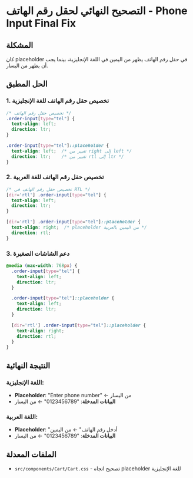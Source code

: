 # التصحيح النهائي لحقل رقم الهاتف - Phone Input Final Fix

## المشكلة
كان placeholder في حقل رقم الهاتف يظهر من اليمين في اللغة الإنجليزية، بينما يجب أن يظهر من اليسار.

## الحل المطبق

### 1. تخصيص حقل رقم الهاتف للغة الإنجليزية
```css
/* تخصيص حقل رقم الهاتف */
.order-input[type="tel"] {
  text-align: left;
  direction: ltr;
}

.order-input[type="tel"]::placeholder {
  text-align: left;  /* تغيير من right إلى left */
  direction: ltr;    /* تغيير من rtl إلى ltr */
}
```

### 2. تخصيص حقل رقم الهاتف للغة العربية
```css
/* تخصيص حقل رقم الهاتف في RTL */
[dir='rtl'] .order-input[type="tel"] {
  text-align: left;
  direction: ltr;
}

[dir='rtl'] .order-input[type="tel"]::placeholder {
  text-align: right;  /* placeholder من اليمين بالعربية */
  direction: rtl;
}
```

### 3. دعم الشاشات الصغيرة
```css
@media (max-width: 768px) {
  .order-input[type="tel"] {
    text-align: left;
    direction: ltr;
  }

  .order-input[type="tel"]::placeholder {
    text-align: left;
    direction: ltr;
  }

  [dir='rtl'] .order-input[type="tel"]::placeholder {
    text-align: right;
    direction: rtl;
  }
}
```

## النتيجة النهائية

### اللغة الإنجليزية:
- **Placeholder**: "Enter phone number" ← من اليسار
- **البيانات المدخلة**: "0123456789" ← من اليسار

### اللغة العربية:
- **Placeholder**: "أدخل رقم الهاتف" ← من اليمين
- **البيانات المدخلة**: "0123456789" ← من اليسار

## الملفات المعدلة
- `src/components/Cart/Cart.css` - تصحيح اتجاه placeholder للغة الإنجليزية 